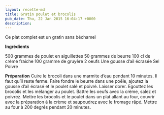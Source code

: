 ```yaml
---
layout: recette-md
title: Gratin poulet et brocolis
pub_date: Thu, 22 Jan 2015 16:04:17 +0000
description: 
---
```

Ce plat complet est un gratin sans béchamel

<strong>Ingrédients </strong>

500 grammes de poulet en aiguillettes
50 grammes de beurre
100 cl de crème fraiche
100 gramme de gruyère
2 oeufs
Une gousse d’ail écrasée
Sel
Poivre

<strong>Préparation</strong>
Cuire le brocoli dans une marmite d’eau pendant 10 minutes. Il faut qu’il reste ferme.
Faire fondre le beurre dans une poêle, ajoutez la gousse d’ail écrasé et le poulet salé et poivré. Laisser dorer.
Egouttez les brocolis et les mélanger au poulet. Battre les oeufs avec la crème, salez et poivrez. Mettre les brocolis et le poulet dans un plat allant au four, couvrir avec la préparation à la crème et saupoudrez avec le fromage râpé.
Mettre au four à 200 degrés pendant 20 minutes.
